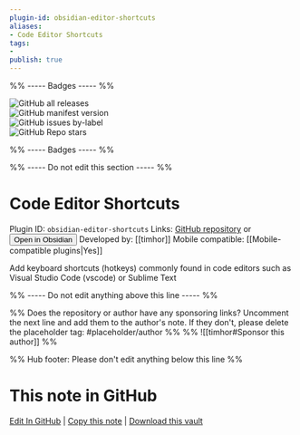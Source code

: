 ```yaml
---
plugin-id: obsidian-editor-shortcuts
aliases:
- Code Editor Shortcuts
tags: 
- 
publish: true
---
```


%% ----- Badges ----- %%

![GitHub all releases](https://img.shields.io/github/downloads/timhor/obsidian-editor-shortcuts/total?color=573E7A&logo=github&style=for-the-badge)   
![GitHub manifest version](https://img.shields.io/github/manifest-json/v/timhor/obsidian-editor-shortcuts?color=573E7A&logo=github&style=for-the-badge)   
![GitHub issues by-label](https://img.shields.io/github/issues/timhor/obsidian-editor-shortcuts/help%20wanted?color=573E7A&logo=github&style=for-the-badge)   
![GitHub Repo stars](https://img.shields.io/github/stars/timhor/obsidian-editor-shortcuts?color=573E7A&logo=github&style=for-the-badge)

%% ----- Badges ----- %%

%% ----- Do not edit this section ----- %%

# Code Editor Shortcuts

Plugin ID: `obsidian-editor-shortcuts`
Links: [GitHub repository](https://github.com/timhor/obsidian-editor-shortcuts) or [<button id=HH>Open in Obsidian</button>](obsidian://goto-plugin?id=obsidian-editor-shortcuts)
Developed by: [[timhor]]
Mobile compatible: [[Mobile-compatible plugins|Yes]]

Add keyboard shortcuts (hotkeys) commonly found in code editors such as Visual Studio Code (vscode) or Sublime Text

%% ----- Do not edit anything above this line ----- %% 

%% Does the repository or author have any sponsoring links? Uncomment the next line and add them to the author's note. If they don't, please delete the placeholder tag: #placeholder/author %%
%% ![[timhor#Sponsor this author]] %%

%% Hub footer: Please don't edit anything below this line %%

# This note in GitHub

<span class="git-footer">[Edit In GitHub](https://github.dev/obsidian-community/obsidian-hub/blob/main/02%20-%20Community%20Expansions/02.05%20All%20Community%20Expansions/Plugins/obsidian-editor-shortcuts.md "git-hub-edit-note") | [Copy this note](https://raw.githubusercontent.com/obsidian-community/obsidian-hub/main/02%20-%20Community%20Expansions/02.05%20All%20Community%20Expansions/Plugins/obsidian-editor-shortcuts.md "git-hub-copy-note") | [Download this vault](https://github.com/obsidian-community/obsidian-hub/archive/refs/heads/main.zip "git-hub-download-vault") </span>